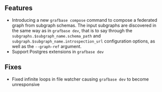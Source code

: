 ## Features

- Introducing a new `grafbase compose` command to compose a federated graph from subgraph schemas. The input subgraphs are discovered in the same way as in `grafbase dev`, that is to say through the `subgraphs.$subgraph_name.schema_path` and `subgraph.$subgraph_name.introspection_url` configuration options, as well as the `--graph-ref` argument.
- Support Postgres extensions in `grafbase dev`

## Fixes

- Fixed infinite loops in file watcher causing `grafbase dev` to become unresponsive
